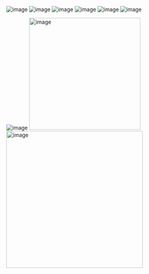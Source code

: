 ![image](https://github.com/user-attachments/assets/4a9e958b-0530-4a82-b67d-3fff0462eb8c)
![image](https://github.com/user-attachments/assets/2b965c7c-5979-4315-a9fe-a3ada23e1148)
![image](https://github.com/user-attachments/assets/0830c57f-fe01-4875-88b0-48f0ab679cda)
![image](https://github.com/user-attachments/assets/aebd61db-3383-49e2-ae52-8a400ddae71d)
![image](https://github.com/user-attachments/assets/7b7cf166-0b3f-45ed-8c7d-4cd909f63fe0)
![image](https://github.com/user-attachments/assets/91065b39-94b7-4598-8ef5-8ca6f64de636)

![image](https://github.com/user-attachments/assets/2942c2b9-2561-400e-8657-d784faf28739)
<img width="294" alt="image" src="https://github.com/user-attachments/assets/37cdd179-0152-4f91-a500-5ea2d3c7960e" />
<img width="360" alt="image" src="https://github.com/user-attachments/assets/37588e80-2f54-4c7c-96b4-de8442beeb43" />
